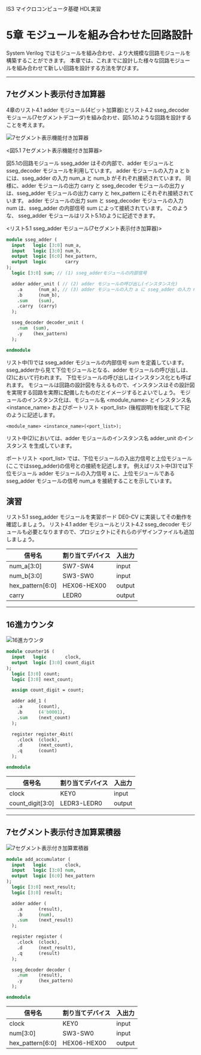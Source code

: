IS3 マイクロコンピュータ基礎 HDL実習

# 5章 モジュールを組み合わせた回路設計

System Verilog ではモジュールを組み合わせ、より大規模な回路モジュールを構築することができます。
本章では、これまでに設計した様々な回路モジュールを組み合わせて新しい回路を設計する方法を学びます。

---
## 7セグメント表示付き加算器

4章のリスト4.1 adder モジュール(4ビット加算器)とリスト4.2 sseg_decoder モジュール(7セグメントデコーダ)を組み合わせ、図5.1のような回路を設計することを考えます。

![7セグメント表示機能付き加算器](./assets/sseg_adder.png "7セグメント表示機能付き加算器")

<図5.1 7セグメント表示機能付き加算器>

図5.1の回路モジュール sseg_adder はその内部で、adder モジュールと sseg_decoder モジュールを利用しています。
adder モジュールの入力 a と b には、sseg_adder の入力 num_a と num_b がそれぞれ接続されています。
同様に、adder モジュールの出力 carry と sseg_decoder モジュールの出力 y は、sseg_adder モジュールの出力 carry と hex_pattern にそれぞれ接続されています。
adder モジュールの出力 sum と sseg_decoder モジュールの入力 num は、sseg_adder の内部信号 sum によって接続されています。
このような、 sseg_adder モジュールはリスト5.1のように記述できます。

<リスト5.1 sseg_adder モジュール(7セグメント表示付き加算器)>

```SystemVerilog
module sseg_adder (
  input   logic [3:0] num_a,
  input   logic [3:0] num_b,
  output  logic [6:0] hex_pattern,
  output  logic       carry
);
  logic [3:0] sum; // (1) sseg_adderモジュールの内部信号

  adder adder_unit ( // (2) adder モジュールの呼び出し(インスタンス化)
    .a      (num_a), // (3) adder モジュールの入力 a に sseg_adder の入力 num_a を接続
    .b      (num_b),
    .sum    (sum),
    .carry  (carry)
  );

  sseg_decoder decoder_unit (
    .num  (sum),
    .y    (hex_pattern)
  );  

endmodule
```

リスト中(1)では sseg_adder モジュールの内部信号 sum を定義しています。
sseg_adderから見て下位モジュールとなる、adder モジュールの呼び出しは、(2)において行われます。
下位モジュールの呼び出しはインスタンス化とも呼ばれます。
モジュールは回路の設計図を与えるもので、インスタンスはその設計図を実現する回路を実際に配備したものだとイメージするとよいでしょう。
モジュールのインスタンス化は、モジュール名 <module_name> とインスタンス名 <instance_name> およびポートリスト <port_list> (後程説明)を指定して下記のように記述します。
```
<module_name> <instance_name>(<port_list>);
```
リスト中(2)においては、adder モジュールのインスタンス名 adder_unit のインスタンス
を生成しています。

ポートリスト <port_list> では、下位モジュールの入出力信号と上位モジュール(ここではsseg_adder)の信号との接続を記述します。
例えばリスト中(3)では下位モジュール adder モジュールの入力信号 a に、上位モジュールである sseg_adder モジュールの信号 num_a を接続することを示しています。

## 演習

リスト5.1 sseg_adder モジュールを実習ボード DE0-CV に実装してその動作を確認しましょう。
リスト4.1 adder モジュールとリスト4.2 sseg_decoder モジュールも必要となりますので、プロジェクトにそれらのデザインファイルも追加しましょう。

|信号名|割り当てデバイス|入出力|
|------|----------------|------|
|num_a[3:0]       | SW7-SW4     | input |
|num_b[3:0]       | SW3-SW0     | input |
|hex_pattern[6:0] | HEX06-HEX00 | output |
|carry            | LEDR0       | output |

---
## 16進カウンタ

![16進カウンタ](./assets/counter16.png "16進カウンタ")


```SystemVerilog
module counter16 (
  input   logic       clock,
  output  logic [3:0] count_digit  
);
  logic [3:0] count;
  logic [3:0] next_count;

  assign count_digit = count;

  adder add_1 (
    .a      (count),
    .b      (4'b0001),
    .sum    (next_count)
  );

  register register_4bit(
    .clock  (clock),
    .d      (next_count),
    .q      (count)
  );

endmodule
```


|信号名|割り当てデバイス|入出力|
|------|----------------|------|
|clock            | KEY0        | input |
|count_digit[3:0] | LEDR3-LEDR0 | output |

---
## 7セグメント表示付き加算累積器


![7セグメント表示付き加算累積器](./assets/add_accumulator.png "7セグメント表示付き加算累積器")

```SystemVerilog
module add_accumulator (
  input   logic       clock,
  input   logic [3:0] num,  
  output  logic [6:0] hex_pattern
);
  logic [3:0] next_result;
  logic [3:0] result;

  adder adder (
    .a      (result),
    .b      (num),
    .sum    (next_result)
  );

  register register (
    .clock  (clock),
    .d      (next_result),
    .q      (result)
  );

  sseg_decoder decoder (
    .num    (result),
    .y      (hex_pattern)
  );

endmodule
```


|信号名|割り当てデバイス|入出力|
|------|----------------|------|
|clock            | KEY0        | input |
|num[3:0]         | SW3-SW0     | input |
|hex_pattern[6:0] | HEX06-HEX00 | output |
